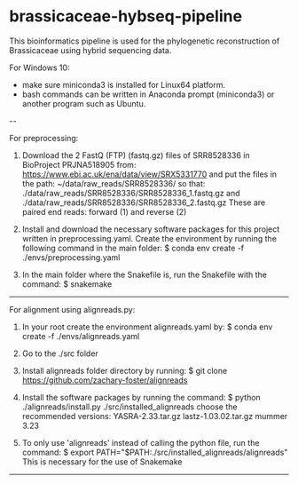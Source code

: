 # brassicaceae-hybseq-pipeline

This bioinformatics pipeline is used for the phylogenetic reconstruction of Brassicaceae using hybrid sequencing data.

For Windows 10: 
 - make sure miniconda3 is installed for Linux64 platform.
 - bash commands can be written in Anaconda prompt (miniconda3) or another program such as Ubuntu. 

--

For preprocessing:

1) Download the 2 FastQ (FTP) (fastq.gz) files of SRR8528336 in BioProject PRJNA518905 from:
https://www.ebi.ac.uk/ena/data/view/SRX5331770
and put the files in the path: ~/data/raw_reads/SRR8528336/
so that: ./data/raw_reads/SRR8528336/SRR8528336_1.fastq.gz and ./data/raw_reads/SRR8528336/SRR8528336_2.fastq.gz 
These are paired end reads: forward (1) and reverse (2)

2) Install and download the necessary software packages for this project written in preprocessing.yaml. 
Create the environment by running the following command in the main folder:
$ conda env create -f ./envs/preprocessing.yaml

3) In the main folder where the Snakefile is, run the Snakefile with the command:
$ snakemake

---

For alignment using alignreads.py:

1) In your root create the environment alignreads.yaml by:
$ conda env create -f ./envs/alignreads.yaml

2) Go to the ./src folder 

3) Install alignreads folder directory by running: 
$ git clone https://github.com/zachary-foster/alignreads

4) Install the software packages by running the command:
$ python ./alignreads/install.py ./src/installed_alignreads
choose the recommended versions:
YASRA-2.33.tar.gz
lastz-1.03.02.tar.gz
mummer 3.23

5) To only use 'alignreads' instead of calling the python file, run the command:
$ export PATH="$PATH:./src/installed_alignreads/alignreads"
This is necessary for the use of Snakemake

---



